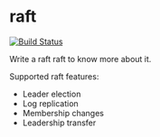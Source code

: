 # raft

[![Build Status](https://travis-ci.org/ylgrgyq/raft.svg?branch=master)](https://travis-ci.org/ylgrgyq/raft)

Write a raft raft to know more about it.

Supported raft features:
- Leader election
- Log replication
- Membership changes
- Leadership transfer
